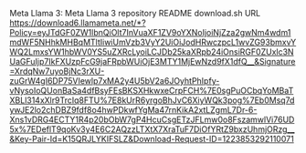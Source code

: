
Meta Llama 3:
Meta Llama 3 repository
README
download.sh
URL
https://download6.llamameta.net/*?Policy=eyJTdGF0ZW1lbnQiOlt7InVuaXF1ZV9oYXNoIjoiNjZza2gwNm4wdm1mdWF5NHhkMHBqMTltIiwiUmVzb3VyY2UiOiJodHRwczpcL1wvZG93bmxvYWQ2LmxsYW1hbWV0YS5uZXRcLyoiLCJDb25kaXRpb24iOnsiRGF0ZUxlc3NUaGFuIjp7IkFXUzpFcG9jaFRpbWUiOjE3MTY1MjEwNzd9fX1dfQ__&Signature=XrdqNw7uyoBjNc3rXU-zuGrW4gI6DP75VIewlp7xMA2y4U5bV2a6JOyhtPhIpfy-vNysoIoQUonBaSa4dfBsyFEsBKSXHkwxeCrpFCH%7E0sgPuOCbqYoMBaTXBLl314xXlr9TrcIq8FTU%7E8kUrR6yrgoBhJvC6XiyWQk3pog%7Eb0Msq7dywJE2lo2chDBZ9fdf8o4hwPDkwfYgMa47rnKikA2xtLZgmL7Dr-6-Xns1vDRG4ECTY1R4p20bObW7gP4HcuCsgETzJFLmw0o8FszamwlVi76UD5x%7EDeflT9qoKv3y4E6C2AQzzLTXtX7XraTuF7DiOfYRtZ9bxzUhmjORzg__&Key-Pair-Id=K15QRJLYKIFSLZ&Download-Request-ID=1223853292110071